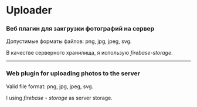 # Uploader

### Веб плагин для закгрузки фотографий на сервер
Допустимые форматы файлов: png, jpg, jpeg, svg. 

В качестве серверного хранилища, я использую *firebase-storage*.

---

### Web plugin for uploading photos to the server

Valid file format: png, jpg, jpeg, svg. 

I using *firebase - storage* as server storage.